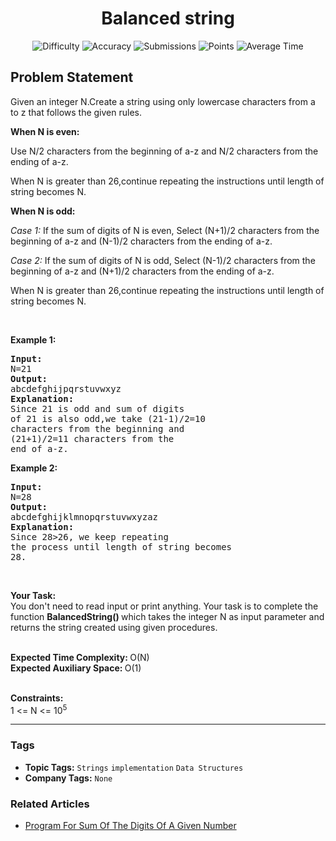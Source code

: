 <h1 align="center">Balanced string</h1>

<p align="center">
  <img alt="Difficulty" title="Difficulty" src="https://custom-icon-badges.demolab.com/badge/Difficulty: Easy-1F222E?style=for-the-badge&logoColor=white&logo=fire"/>
  <img alt="Accuracy" title="Accuracy" src="https://custom-icon-badges.demolab.com/badge/Accuracy: 51.5%25-1F222E?style=for-the-badge&logoColor=white&logo=target"/>
  <img alt="Submissions" title="Submissions" src="https://custom-icon-badges.demolab.com/badge/Submissions: 18K+-1F222E?style=for-the-badge&logoColor=white&logo=repo"/>
  <img alt="Points" title="Points" src="https://custom-icon-badges.demolab.com/badge/Points: 2-1F222E?style=for-the-badge&logoColor=white&logo=award"/>
  <img alt="Average Time" title="Average Time" src="https://custom-icon-badges.demolab.com/badge/Average%20Time: N/A-1F222E?style=for-the-badge&logoColor=white&logo=clock"/>
</p>

## Problem Statement

Given an integer N.Create a string using only lowercase characters from a to z that follows the given rules.

<b>When N is even:</b>

Use N/2 characters from the beginning of a-z and N/2 characters from the ending of a-z.

When N is greater than 26,continue repeating the instructions until length of string becomes N.

<b>When N is odd:</b>

<i>Case 1:</i> If the sum of digits of N is even, Select (N+1)/2 characters from the beginning of a-z and (N-1)/2 characters from the ending of a-z.

<i>Case 2:</i> If the sum of digits of N is odd, Select (N-1)/2 characters from the beginning of a-z and (N+1)/2 characters from the ending of a-z.

When N is greater than 26,continue repeating the instructions until length of string becomes N.

 

<b>Example 1:</b>

<pre><b>Input:</b> 
N=21
<b>Output:</b> 
abcdefghijpqrstuvwxyz
<b>Explanation:
</b>Since 21 is odd and sum of digits
of 21 is also odd,we take (21-1)/2=10 
characters from the beginning and 
(21+1)/2=11 characters from the 
end of a-z.</pre>

<b>Example 2:</b><b> </b>

<pre><b>Input:
</b>N=28 <b>
Output:</b> 
abcdefghijklmnopqrstuvwxyzaz
<b>Explanation:</b> 
Since 28>26, we keep repeating 
the process until length of string becomes 
28.</pre>

 

<b>Your Task:</b><br>
You don't need to read input or print anything. Your task is to complete the function <b>BalancedString() </b>which takes the integer N as input parameter and returns the string created using given procedures.<br>
 

<b>Expected Time Complexity: </b>O(N)<br>
<b>Expected Auxiliary Space: </b>O(1)<br>
 

<b>Constraints:</b><br>
1 <= N <= 10<sup>5</sup><br>


<hr>

### Tags
- **Topic Tags:** `Strings` `implementation` `Data Structures`
- **Company Tags:** `None`

### Related Articles
- [Program For Sum Of The Digits Of A Given Number](https://www.geeksforgeeks.org/program-for-sum-of-the-digits-of-a-given-number/)
